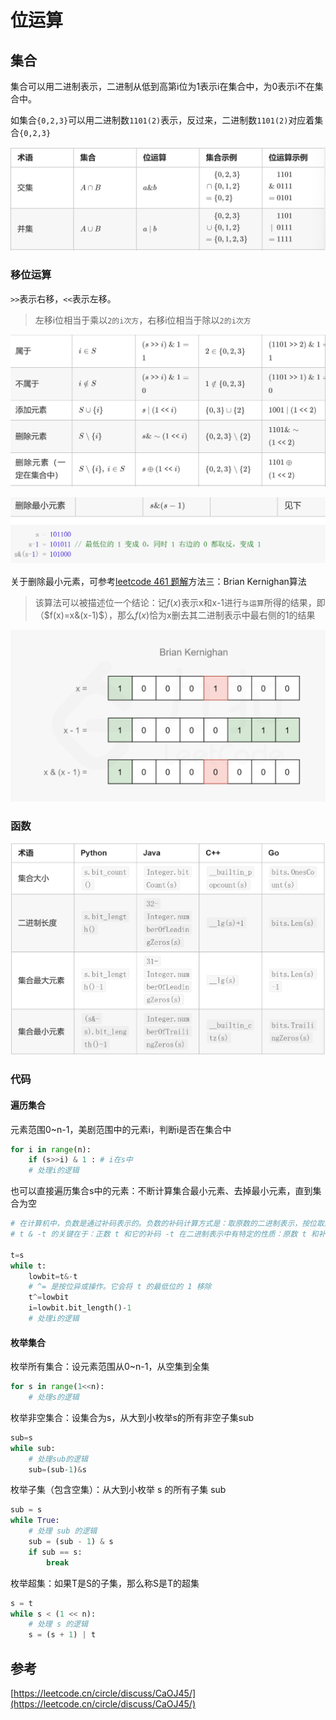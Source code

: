 # 位运算

## 集合

集合可以用二进制表示，二进制从低到高第i位为1表示i在集合中，为0表示i不在集合中。

如集合`{0,2,3}`可以用二进制数`1101(2)`表示，反过来，二进制数`1101(2)`对应着集合`{0,2,3}`

![alt text](image-4.png)

### 移位运算

`>>`表示右移，`<<`表示左移。

> 左移i位相当于乘以`2的i次方`，右移i位相当于除以`2的i次方`

![alt text](image-5.png)

![alt text](image-6.png)

关于删除最小元素，可参考[leetcode 461 题解](https://leetcode.cn/problems/hamming-distance/solutions/797339/yi-ming-ju-chi-by-leetcode-solution-u1w7/)方法三：Brian Kernighan算法

> 该算法可以被描述位一个结论：记$f(x)$表示x和x-1进行`与运算`所得的结果，即（$f(x)=x&(x-1)$），那么$f(x)$恰为x删去其二进制表示中最右侧的1的结果

![alt text](image-7.png)

### 函数

![alt text](image-8.png)

### 代码

#### 遍历集合

元素范围0~n-1，美剧范围中的元素i，判断i是否在集合中

```py
for i in range(n):
    if (s>>i) & 1 : # i在s中
    # 处理i的逻辑
```

也可以直接遍历集合s中的元素：不断计算集合最小元素、去掉最小元素，直到集合为空

```py
# 在计算机中，负数是通过补码表示的。负数的补码计算方式是：取原数的二进制表示，按位取反，加1
# t & -t 的关键在于：正数 t 和它的补码 -t 在二进制表示中有特定的性质：原数 t 和补码 -t 只有最低位的 1 是相同的，其它位都不同，进行按位与运算时，只有最低位的 1 会保留下来，其它位都变成 0。

t=s
while t:
    lowbit=t&-t
    # ^= 是按位异或操作。它会将 t 的最低位的 1 移除
    t^=lowbit
    i=lowbit.bit_length()-1
    # 处理i的逻辑
```

#### 枚举集合

枚举所有集合：设元素范围从0~n-1，从空集到全集

```py
for s in range(1<<n):
    # 处理s的逻辑
```

枚举非空集合：设集合为s，从大到小枚举s的所有非空子集sub

```py
sub=s
while sub:
    # 处理sub的逻辑
    sub=(sub-1)&s
```

枚举子集（包含空集）：从大到小枚举 s 的所有子集 sub

```py
sub = s
while True:
    # 处理 sub 的逻辑
    sub = (sub - 1) & s
    if sub == s:
        break
```

枚举超集：如果T是S的子集，那么称S是T的超集

```py
s = t
while s < (1 << n):
    # 处理 s 的逻辑
    s = (s + 1) | t
```

## 参考

[https://leetcode.cn/circle/discuss/CaOJ45/](https://leetcode.cn/circle/discuss/CaOJ45/)
